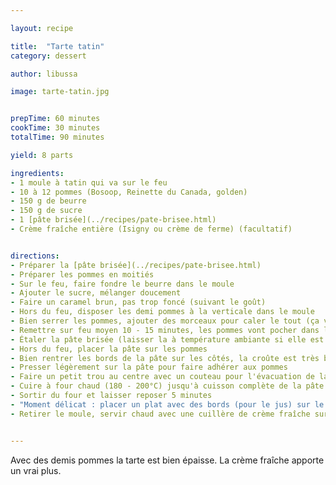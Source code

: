 ```yaml
---

layout: recipe

title:  "Tarte tatin"
category: dessert

author: libussa

image: tarte-tatin.jpg


prepTime: 60 minutes
cookTime: 30 minutes
totalTime: 90 minutes

yield: 8 parts

ingredients:
- 1 moule à tatin qui va sur le feu
- 10 à 12 pommes (Bosoop, Reinette du Canada, golden)
- 150 g de beurre
- 150 g de sucre
- 1 [pâte brisée](../recipes/pate-brisee.html)
- Crème fraîche entière (Isigny ou crème de ferme) (facultatif)


directions:
- Préparer la [pâte brisée](../recipes/pate-brisee.html)
- Préparer les pommes en moitiés
- Sur le feu, faire fondre le beurre dans le moule
- Ajouter le sucre, mélanger doucement
- Faire un caramel brun, pas trop foncé (suivant le goût)
- Hors du feu, disposer les demi pommes à la verticale dans le moule
- Bien serrer les pommes, ajouter des morceaux pour caler le tout (ça va réduire)
- Remettre sur feu moyen 10 - 15 minutes, les pommes vont pocher dans le caramel
- Étaler la pâte brisée (laisser la à température ambiante si elle est trop dure)
- Hors du feu, placer la pâte sur les pommes
- Bien rentrer les bords de la pâte sur les côtés, la croûte est très bonne
- Presser légèrement sur la pâte pour faire adhérer aux pommes
- Faire un petit trou au centre avec un couteau pour l'évacuation de la vapeur
- Cuire à four chaud (180 - 200°C) jusqu'à cuisson complète de la pâte. La pâte doit être colorée et le caramel remonter sur les bords (ça peut déborder...). Compter environ 30 minutes.
- Sortir du four et laisser reposer 5 minutes
- "Moment délicat : placer un plat avec des bords (pour le jus) sur le moule, et retourner d'un coup"
- Retirer le moule, servir chaud avec une cuillère de crème fraîche sur la part


---
```


Avec des demis pommes la tarte est bien épaisse. La crème fraîche apporte un vrai plus.
